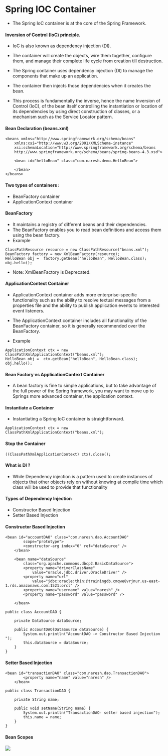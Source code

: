 # Spring IOC Container 
* The Spring IoC container is at the core of the Spring Framework.

#### Inversion of Control (IoC) principle.
* IoC is also known as dependency injection (DI). 
* The container will create the objects, wire them together, configure them, and manage their complete life cycle from creation till destruction. 
* The Spring container uses dependency injection (DI) to manage the components that make up an application.

* The container then injects those dependencies when it creates the bean. 


* This process is fundamentally the inverse, hence the name Inversion of Control (IoC), of the bean itself controlling the instantiation or location of its dependencies by using direct construction of classes, or a mechanism such as the Service Locator pattern.

#### Bean Declaration (beans.xml)
```
<beans xmlns="http://www.springframework.org/schema/beans"
	xmlns:xsi="http://www.w3.org/2001/XMLSchema-instance"
	xsi:schemaLocation="http://www.springframework.org/schema/beans
    http://www.springframework.org/schema/beans/spring-beans-4.3.xsd">
    
	<bean id="helloBean" class="com.naresh.demo.HelloBean">
		
	</bean>
</beans>
  ```


#### Two types of containers :
* BeanFactory container
* ApplicationContext container

#### BeanFactory
* It maintains a registry of different beans and their dependencies.
* The BeanFactory enables you to read bean definitions and access them using the bean factory.
* Example
```
ClassPathResource resource = new ClassPathResource("beans.xml");
BeanFactory factory = new XmlBeanFactory(resource);
HelloBean obj =  factory.getBean("helloBean", HelloBean.class);
obj.hello();
```
* Note: XmlBeanFactory is Deprecated.

#### ApplicationContext Container
* ApplicationContext container adds more enterprise-specific functionality such as the ability to resolve textual messages from a properties file and the ability to publish application events to interested event listeners.
* The ApplicationContext container includes all functionality of the BeanFactory container, so it is generally recommended over the BeanFactory.

* Example
```
ApplicationContext ctx = new ClassPathXmlApplicationContext("beans.xml");
HelloBean obj =  ctx.getBean("helloBean", HelloBean.class);
obj.hello();
```

#### Bean Factory vs ApplicationContext Container
* A bean factory is fine to simple applications, but to take advantage of the full power of the Spring framework, you may want to move up to Springs more advanced container, the application context.

#### Instantiate a Container
* Instantiating a Spring IoC container is straightforward. 
```
ApplicationContext ctx = new ClassPathXmlApplicationContext("beans.xml");
```

#### Stop the Container
```
((ClassPathXmlApplicationContext) ctx).close();
```

#### What is DI ?
* While Dependency injection is a pattern used to create instances of objects that other objects rely on without knowing at compile time which class will be used to provide that functionality

#### Types of Dependency Injection
* Constructor Based Injection
* Setter Based Injection

#### Constructor Based Injection
```
<bean id="accountDAO" class="com.naresh.dao.AccountDAO"
		scope="prototype">
		<constructor-arg index="0" ref="dataSource" />
	</bean>

	<bean name="dataSource"
		class="org.apache.commons.dbcp2.BasicDataSource">
		<property name="driverClassName"
			value="oracle.jdbc.driver.OracleDriver" />
		<property name="url"
			value="jdbc:oracle:thin:@trainingdb.cmqwe8vrjnur.us-east-1.rds.amazonaws.com:1521:orcl" />
		<property name="username" value="naresh" />
		<property name="password" value="password" />

	</bean>
```
```
public class AccountDAO {

	private DataSource dataSource;
	
	public AccountDAO(DataSource dataSource) {
		System.out.println("AccountDAO -> Constructor Based Injection ");
		this.dataSource = dataSource;
	}
}
```

#### Setter Based Injection
```
<bean id="transactionDAO" class="com.naresh.dao.TransactionDAO">
		<property name="name" value="naresh" />
	</bean>
```
```
public class TransactionDAO {

	private String name;
	
	public void setName(String name) {
		System.out.println("TransactionDAO- setter based injection");
		this.name = name;
	}
}
```

#### Bean Scopes
![](beanscope.png)

